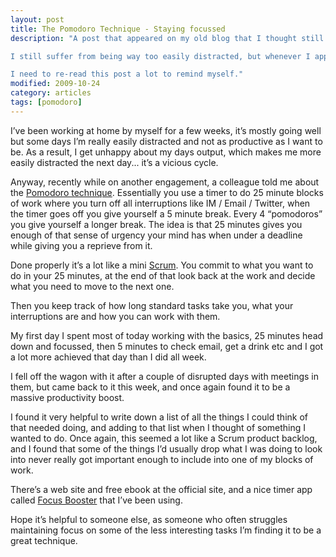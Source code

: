 ```yaml
---
layout: post
title: The Pomodoro Technique - Staying focussed
description: "A post that appeared on my old blog that I thought still had enough merit to bring across.

I still suffer from being way too easily distracted, but whenever I apply the discipline of Pomodoro my output goes up exponentially.

I need to re-read this post a lot to remind myself."
modified: 2009-10-24
category: articles
tags: [pomodoro]
---
```


I’ve been working at home by myself for a few weeks, it’s mostly going well but some days I’m really easily distracted and not as productive as I want to be. As a result, I get unhappy about my days output, which makes me more easily distracted the next day... it’s a vicious cycle. 

Anyway, recently while on another engagement, a colleague told me about the [Pomodoro technique][1]. Essentially you use a timer to do 25 minute blocks of work where you turn off all interruptions like IM / Email / Twitter, when the timer goes off you give yourself a 5 minute break. Every 4 “pomodoros” you give yourself a longer break. The idea is that 25 minutes gives you enough of that sense of urgency your mind has when under a deadline while giving you a reprieve from it. 

Done properly it’s a lot like a mini [Scrum][2]. You commit to what you want to do in your 25 minutes, at the end of that look back at the work and decide what you need to move to the next one.

Then you keep track of how long standard tasks take you, what your interruptions are and how you can work with them. 

My first day I spent most of today working with the basics, 25 minutes head down and focussed, then 5 minutes to check email, get a drink etc and I got a lot more achieved that day than I did all week.

I fell off the wagon with it after a couple of disrupted days with meetings in them, but came back to it this week, and once again found it to be a massive productivity boost. 

I found it very helpful to write down a list of all the things I could think of that needed doing, and adding to that list when I thought of something I wanted to do. Once again, this seemed a lot like a Scrum product backlog, and I found that some of the things I’d usually drop what I was doing to look into never really got important enough to include into one of my blocks of work. 

There’s a web site and free ebook at the official site, and a nice timer app called [Focus Booster][3] that I’ve been using.

Hope it’s helpful to someone else, as someone who often struggles maintaining focus on some of the less interesting tasks I’m finding it to be a great technique.

[1]: http://www.pomodorotechnique.com/
[2]: http://en.wikipedia.org/wiki/Scrum_(development)
[3]: http://www.focusboosterapp.com/